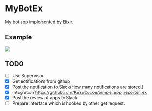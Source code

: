 MyBotEx
========

My bot app implemented by Elixir.


## Example

![](https://raw.githubusercontent.com/KazuCocoa/my_bot_ex/master/doc/Screen%20Shot%202015-10-12%20at%2013.35.58.png)

## TODO

- [ ] Use Supervisor
- [x] Get notifications from github
- [x] Post the notification to Slack(How many notifications are stored.)
- [x] integration https://github.com/KazuCocoa/simple_app_reporter_ex
- [x] Post the review of apps to Slack
- [ ] Prepare interface which is hooked by other get request.
